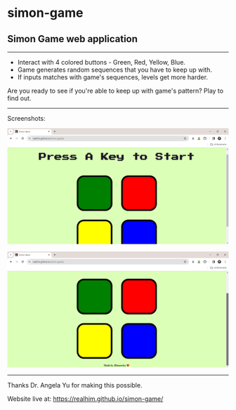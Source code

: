 # simon-game
## Simon Game web application ##
---------------
* Interact with 4 colored buttons - Green, Red, Yellow, Blue.
* Game generates random sequences that you have to keep up with.
* If inputs matches with game's sequences, levels get more harder.

Are you ready to see if you're able to keep up with game's pattern? Play to find out.

---------------
Screenshots:

![](/images/simon1.png)

![](/images/simon2.png)

---------------
Thanks Dr. Angela Yu for making this possible.

Website live at: https://realhim.github.io/simon-game/
